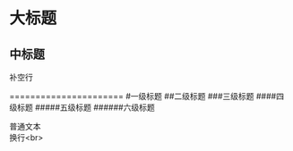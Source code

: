 大标题
=============
中标题
-------------
补空行

======================
#一级标题
##二级标题
###三级标题
####四级标题
#####五级标题
######六级标题

普通文本<br>
换行\<br>
